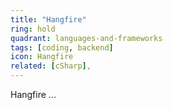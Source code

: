 ```yaml
---
title: "Hangfire"
ring: hold
quadrant: languages-and-frameworks
tags: [coding, backend]
icon: Hangfire
related: [cSharp],
---
```


Hangfire ...
